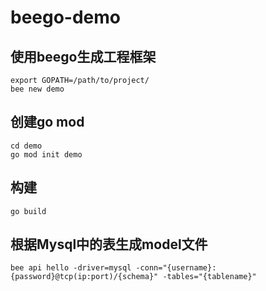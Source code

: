 # beego-demo

## 使用beego生成工程框架
```
export GOPATH=/path/to/project/
bee new demo
```

## 创建go mod
```
cd demo
go mod init demo
```

## 构建
```
go build
```

## 根据Mysql中的表生成model文件
```
bee api hello -driver=mysql -conn="{username}:{password}@tcp(ip:port)/{schema}" -tables="{tablename}"
```
